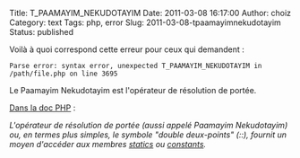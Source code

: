 Title: T_PAAMAYIM_NEKUDOTAYIM
Date: 2011-03-08 16:17:00
Author: choiz
Category: text
Tags: php, error
Slug: 2011-03-08-tpaamayimnekudotayim
Status: published

Voilà à quoi correspond cette erreur pour ceux qui demandent :

    Parse error: syntax error, unexpected T_PAAMAYIM_NEKUDOTAYIM in /path/file.php on line 3695

Le Paamayim Nekudotayim est l'opérateur de résolution de portée.

[Dans la doc PHP](http://fr.php.net/manual/fr/language.oop5.paamayim-nekudotayim.php) :

*L'opérateur de résolution de portée (aussi appelé Paamayim Nekudotayim)
ou, en termes plus simples, le symbole "double deux-points" (::),
fournit un moyen d'accéder aux membres
[statics](http://fr.php.net/manual/fr/language.oop5.static.php) ou
[constants](http://fr.php.net/manual/fr/language.oop5.constants.php).*
